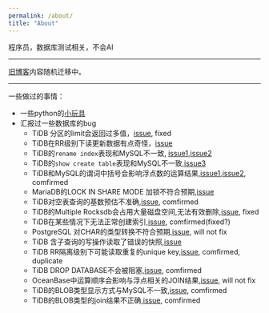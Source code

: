 ```yaml
---
permalink: /about/
title: "About"
---
```

程序员，数据库测试相关，不会AI

---

[旧博客](https://www.cnblogs.com/wengsy150943/)内容随机迁移中。

---

一些做过的事情：

- 一些python的[小玩具](https://github.com/wengsy150943/python-toys)
- 汇报过一些数据库的bug
  - TiDB 分区的limit会返回过多值，[issue](https://github.com/pingcap/tidb/issues/41462), fixed
  - TiDB在RR级别下读更新数据有点奇怪，[issue](https://github.com/pingcap/tidb/issues/42487)
  - TiDB的`rename index`表现和MySQL不一致, [issue1](https://github.com/pingcap/tidb/issues/43650),[issue2](https://github.com/pingcap/tidb/issues/43652)
  - TiDB的`show create table`表现和MySQL不一致,[issue3](https://github.com/pingcap/tidb/issues/43730)
  - TiDB和MySQL的谓词中括号会影响浮点数的运算结果,[issue1](https://github.com/pingcap/tidb/issues/44154),[issue2](https://bugs.mysql.com/bug.php?id=111142), comfirmed
  - MariaDB的LOCK IN SHARE MODE 加锁不符合预期,[issue](https://jira.mariadb.org/browse/MDEV-31569)
  - TiDB对空表查询的基数预估不准确,[issue](https://github.com/pingcap/tidb/issues/44563), comfirmed
  - TiDB的Multiple Rocksdb会占用大量磁盘空间,无法有效删除,[issue](https://github.com/pingcap/tidb/issues/44894), fixed
  - TiDB在某些情况下无法正常创建索引,[issue](https://github.com/pingcap/tidb/issues/45624), comfirmed(fixed?)
  - PostgreSQL 对CHAR的类型转换不符合预期,[issue](https://www.postgresql.org/message-id/tencent_57E520E634A739CC1F11E471%40qq.com), will not fix
  - TiDB 含子查询的写操作读取了错误的快照,[issue](https://github.com/pingcap/tidb/issues/45677)
  - TiDB RR隔离级别下可能读取重复的unique key,[issue](https://github.com/pingcap/tidb/issues/46900), comfirmed, duplicate
  - TiDB DROP DATABASE不会被阻塞,[issue](https://github.com/pingcap/tidb/issues/46943), comfirmed
  - OceanBase中运算顺序会影响与浮点相关的JOIN结果,[issue](https://github.com/oceanbase/oceanbase/issues/1590), will not fix
  - TiDB的BLOB类型显示方式与MySQL不一致,[issue](https://github.com/pingcap/tidb/issues/50392), comfirmed
  - TiDB的BLOB类型的join结果不正确,[issue](https://github.com/pingcap/tidb/issues/50393), comfirmed

